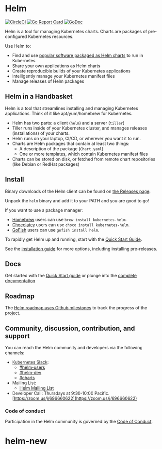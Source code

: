 # Helm

[![CircleCI](https://circleci.com/gh/helm/helm.svg?style=shield)](https://circleci.com/gh/helm/helm)
[![Go Report Card](https://goreportcard.com/badge/github.com/helm/helm)](https://goreportcard.com/report/github.com/helm/helm)
[![GoDoc](https://godoc.org/k8s.io/helm?status.svg)](https://godoc.org/k8s.io/helm)

Helm is a tool for managing Kubernetes charts. Charts are packages of
pre-configured Kubernetes resources.

Use Helm to:

- Find and use [popular software packaged as Helm charts](https://github.com/helm/charts) to run in Kubernetes
- Share your own applications as Helm charts
- Create reproducible builds of your Kubernetes applications
- Intelligently manage your Kubernetes manifest files
- Manage releases of Helm packages

## Helm in a Handbasket

Helm is a tool that streamlines installing and managing Kubernetes applications.
Think of it like apt/yum/homebrew for Kubernetes.

- Helm has two parts: a client (`helm`) and a server (`tiller`)
- Tiller runs inside of your Kubernetes cluster, and manages releases (installations)
  of your charts.
- Helm runs on your laptop, CI/CD, or wherever you want it to run.
- Charts are Helm packages that contain at least two things:
  - A description of the package (`Chart.yaml`)
  - One or more templates, which contain Kubernetes manifest files
- Charts can be stored on disk, or fetched from remote chart repositories
  (like Debian or RedHat packages)

## Install

Binary downloads of the Helm client can be found on [the Releases page](https://github.com/helm/helm/releases/latest).

Unpack the `helm` binary and add it to your PATH and you are good to go!

If you want to use a package manager:

- [Homebrew](https://brew.sh/) users can use `brew install kubernetes-helm`.
- [Chocolatey](https://chocolatey.org/) users can use `choco install kubernetes-helm`.
- [GoFish](https://gofi.sh/) users can use `gofish install helm`.

To rapidly get Helm up and running, start with the [Quick Start Guide](https://docs.helm.sh/using_helm/#quickstart-guide).

See the [installation guide](https://docs.helm.sh/using_helm/#installing-helm) for more options,
including installing pre-releases.

## Docs

Get started with the [Quick Start guide](https://docs.helm.sh/using_helm/#quickstart-guide) or plunge into the [complete documentation](https://docs.helm.sh)

## Roadmap

The [Helm roadmap uses Github milestones](https://github.com/helm/helm/milestones) to track the progress of the project.

## Community, discussion, contribution, and support

You can reach the Helm community and developers via the following channels:

- [Kubernetes Slack](https://kubernetes.slack.com):
  - [#helm-users](https://kubernetes.slack.com/messages/helm-users)
  - [#helm-dev](https://kubernetes.slack.com/messages/helm-dev)
  - [#charts](https://kubernetes.slack.com/messages/charts)
- Mailing List:
  - [Helm Mailing List](https://lists.cncf.io/g/cncf-helm)
- Developer Call: Thursdays at 9:30-10:00 Pacific. [https://zoom.us/j/696660622](https://zoom.us/j/696660622)

### Code of conduct

Participation in the Helm community is governed by the [Code of Conduct](code-of-conduct.md).
# helm-new
